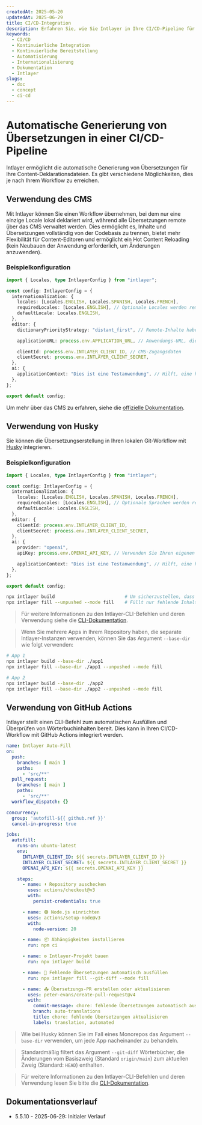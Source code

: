 ```yaml
---
createdAt: 2025-05-20
updatedAt: 2025-06-29
title: CI/CD-Integration
description: Erfahren Sie, wie Sie Intlayer in Ihre CI/CD-Pipeline für automatisiertes Content-Management und Deployment integrieren.
keywords:
  - CI/CD
  - Kontinuierliche Integration
  - Kontinuierliche Bereitstellung
  - Automatisierung
  - Internationalisierung
  - Dokumentation
  - Intlayer
slugs:
  - doc
  - concept
  - ci-cd
---
```


# Automatische Generierung von Übersetzungen in einer CI/CD-Pipeline

Intlayer ermöglicht die automatische Generierung von Übersetzungen für Ihre Content-Deklarationsdateien. Es gibt verschiedene Möglichkeiten, dies je nach Ihrem Workflow zu erreichen.

## Verwendung des CMS

Mit Intlayer können Sie einen Workflow übernehmen, bei dem nur eine einzige Locale lokal deklariert wird, während alle Übersetzungen remote über das CMS verwaltet werden. Dies ermöglicht es, Inhalte und Übersetzungen vollständig von der Codebasis zu trennen, bietet mehr Flexibilität für Content-Editoren und ermöglicht ein Hot Content Reloading (kein Neubauen der Anwendung erforderlich, um Änderungen anzuwenden).

### Beispielkonfiguration

```ts fileName="intlayer.config.ts"
import { Locales, type IntlayerConfig } from "intlayer";

const config: IntlayerConfig = {
  internationalization: {
    locales: [Locales.ENGLISH, Locales.SPANISH, Locales.FRENCH],
    requiredLocales: [Locales.ENGLISH], // Optionale Locales werden remote verwaltet
    defaultLocale: Locales.ENGLISH,
  },
  editor: {
    dictionaryPriorityStrategy: "distant_first", // Remote-Inhalte haben Vorrang

    applicationURL: process.env.APPLICATION_URL, // Anwendungs-URL, die vom CMS verwendet wird

    clientId: process.env.INTLAYER_CLIENT_ID, // CMS-Zugangsdaten
    clientSecret: process.env.INTLAYER_CLIENT_SECRET,
  },
  ai: {
    applicationContext: "Dies ist eine Testanwendung", // Hilft, eine konsistente Übersetzungserstellung sicherzustellen
  },
};

export default config;
```

Um mehr über das CMS zu erfahren, siehe die [offizielle Dokumentation](https://github.com/aymericzip/intlayer/blob/main/docs/docs/de/intlayer_CMS.md).

## Verwendung von Husky

Sie können die Übersetzungserstellung in Ihren lokalen Git-Workflow mit [Husky](https://typicode.github.io/husky/) integrieren.

### Beispielkonfiguration

```ts fileName="intlayer.config.ts"
import { Locales, type IntlayerConfig } from "intlayer";

const config: IntlayerConfig = {
  internationalization: {
    locales: [Locales.ENGLISH, Locales.SPANISH, Locales.FRENCH],
    requiredLocales: [Locales.ENGLISH], // Optionale Sprachen werden remote verwaltet
    defaultLocale: Locales.ENGLISH,
  },
  editor: {
    clientId: process.env.INTLAYER_CLIENT_ID,
    clientSecret: process.env.INTLAYER_CLIENT_SECRET,
  },
  ai: {
    provider: "openai",
    apiKey: process.env.OPENAI_API_KEY, // Verwenden Sie Ihren eigenen API-Schlüssel

    applicationContext: "Dies ist eine Testanwendung", // Hilft, eine konsistente Übersetzungserstellung sicherzustellen
  },
};

export default config;
```

```bash fileName=".husky/pre-push"
npx intlayer build                          # Um sicherzustellen, dass die Wörterbücher aktuell sind
npx intlayer fill --unpushed --mode fill    # Füllt nur fehlende Inhalte, aktualisiert keine bestehenden
```

> Für weitere Informationen zu den Intlayer-CLI-Befehlen und deren Verwendung siehe die [CLI-Dokumentation](https://github.com/aymericzip/intlayer/blob/main/docs/docs/de/intlayer_cli.md).

> Wenn Sie mehrere Apps in Ihrem Repository haben, die separate Intlayer-Instanzen verwenden, können Sie das Argument `--base-dir` wie folgt verwenden:

```bash fileName=".husky/pre-push"
# App 1
npx intlayer build --base-dir ./app1
npx intlayer fill --base-dir ./app1 --unpushed --mode fill

# App 2
npx intlayer build --base-dir ./app2
npx intlayer fill --base-dir ./app2 --unpushed --mode fill
```

## Verwendung von GitHub Actions

Intlayer stellt einen CLI-Befehl zum automatischen Ausfüllen und Überprüfen von Wörterbuchinhalten bereit. Dies kann in Ihren CI/CD-Workflow mit GitHub Actions integriert werden.

```yaml fileName=".github/workflows/intlayer-translate.yml"
name: Intlayer Auto-Fill
on:
  push:
    branches: [ main ]
    paths:
      - 'src/**'
  pull_request:
    branches: [ main ]
    paths:
      - 'src/**'
  workflow_dispatch: {}

concurrency:
  group: 'autofill-${{ github.ref }}'
  cancel-in-progress: true

jobs:
  autofill:
    runs-on: ubuntu-latest
    env:
      INTLAYER_CLIENT_ID: ${{ secrets.INTLAYER_CLIENT_ID }}
      INTLAYER_CLIENT_SECRET: ${{ secrets.INTLAYER_CLIENT_SECRET }}
      OPENAI_API_KEY: ${{ secrets.OPENAI_API_KEY }}

    steps:
      - name: ⬇️ Repository auschecken
        uses: actions/checkout@v3
        with:
          persist-credentials: true

      - name: 🟢 Node.js einrichten
        uses: actions/setup-node@v3
        with:
          node-version: 20

      - name: 📦 Abhängigkeiten installieren
        run: npm ci

      - name: ⚙️ Intlayer-Projekt bauen
        run: npx intlayer build

      - name: 🤖 Fehlende Übersetzungen automatisch ausfüllen
        run: npx intlayer fill --git-diff --mode fill

      - name: 📤 Übersetzungs-PR erstellen oder aktualisieren
        uses: peter-evans/create-pull-request@v4
        with:
          commit-message: chore: fehlende Übersetzungen automatisch ausfüllen [skip ci]
          branch: auto-translations
          title: chore: fehlende Übersetzungen aktualisieren
          labels: translation, automated
```

> Wie bei Husky können Sie im Fall eines Monorepos das Argument `--base-dir` verwenden, um jede App nacheinander zu behandeln.

> Standardmäßig filtert das Argument `--git-diff` Wörterbücher, die Änderungen vom Basiszweig (Standard `origin/main`) zum aktuellen Zweig (Standard: `HEAD`) enthalten.

> Für weitere Informationen zu den Intlayer-CLI-Befehlen und deren Verwendung lesen Sie bitte die [CLI-Dokumentation](https://github.com/aymericzip/intlayer/blob/main/docs/docs/de/intlayer_cli.md).

## Dokumentationsverlauf

- 5.5.10 - 2025-06-29: Initialer Verlauf
